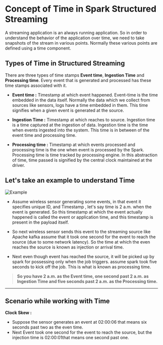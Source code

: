 
# Concept of Time in Spark Structured Streaming

A streaming application is an always running application. So in order to understand the behavior of the application over time, we need to take snapshots of the stream in various points. Normally these various points are defined using a time component.

## Types of Time in Structured Streaming
There are three types of time stamps **Event time**, **Ingestion Time** and **Processing time**. Every event that is generated and processed has these time stamps associated with it.

 - **Event time :**  Timestamp at which event happened. Event-time is the time embedded in the data itself. Normally the data which we collect from sources like sensors, logs have a time embedded in them. This time signifies when a given event is generated at the source.
   
 - **Ingestion Time :** Timestamp at which reaches to source. Ingestion time is a time captured at the ingestion of data. Ingestion time is the time when events ingested into the system. This time is in between of the event time and processing time.
 - **Processing time :** Timestamp at which events processed and processing time is the one when event is processed by the Spark. Processing time is time tracked by processing engine. In this abstraction of time, time passed is signified by the central clock maintained at the driver.

## Let's take an example to understand Time
![Example](https://github.com/gurditsingh/blog/blob/gh-pages/_screenshots/Streaming.jpg?raw=true)

 - Assume wireless sensor generating some events, in that event it specifies unique ID, and Timestamp , let's say time is 2 a.m. when the event is generated. So this timestamp at which the event actually happened is called the event or application time, and this timestamp is present in the payload itself.
 
 - So next wireless sensor sends this event to the streaming source like Apache kafka assume that it took one second for the event to reach the source (due to some network latency). So the time at which the even reaches the source is known as injection or arrival time.
 
 - Next even though event has reached the source, it will be picked up by spark for possessing only when the job triggers. assume spark took five seconds to kick off the job. This is what is known as processing time.
 

> **So you have 2 a.m. as the Event time, one second past 2 a.m. as Ingestion Time and five seconds past 2 a.m. as the Processing time.**


------------

## Scenario while working with Time

**Clock Skew :**

 - Suppose the sensor generates an event at 02:00:06 that means six seconds past two as the even time.
 - Next Event took one second for the event to reach the source, but the injection time is 02:00:01that means one second past one.

<!--stackedit_data:
eyJoaXN0b3J5IjpbNzc2NjU5NTcsLTIzNDM4OTQwLC0yMDgyOT
UzMjQwLDg5MzE5MDgyOSwtMTk2NDI1NzUxOSwtMTcyMDMzNDk1
OSwtMTA1NjY3MjE5MiwxNDIwNzk4NTYxLDg1NzM0NTM0MiwzOT
kzODQzNiwxOTY2NDAyNzc2LDE4NjM4ODg5OTcsNzUyMjEwMzc1
LC0yOTk2NjEyNjksLTE1MjIzNDEyODcsLTQ3NDQ2NzEyMSw4NT
g2MjA0NjQsNzg3MTI3MjUxLC0xODQ3Njk2Mzc3LC0xNjkzMTM4
MzUxXX0=
-->